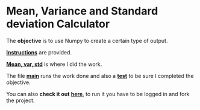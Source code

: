 # Mean, Variance and Standard deviation Calculator

The **objective** is to use Numpy to create a certain type of output.

[**Instructions**](https://github.com/LautaroOchotorena/Data-Analysis-with-Python-Freecodecamp/blob/main/Mean%2C%20Variance%20and%20Standard%20deviation%20Calculator/Instructions.md) are provided.

[**Mean, var, std**](https://github.com/LautaroOchotorena/Data-Analysis-with-Python-Freecodecamp/blob/main/Mean%2C%20Variance%20and%20Standard%20deviation%20Calculator/mean_var_std.py) is where I did the work.

The file [**main**](https://github.com/LautaroOchotorena/Data-Analysis-with-Python-Freecodecamp/blob/main/Mean%2C%20Variance%20and%20Standard%20deviation%20Calculator/main.py) runs the work done and also a [**test**](https://github.com/LautaroOchotorena/Data-Analysis-with-Python-Freecodecamp/blob/main/Mean%2C%20Variance%20and%20Standard%20deviation%20Calculator/test_module.py) to be sure I completed the objective.

You can also **check it out** [**here**](https://replit.com/@LautaroOchotore/Mean-Variance-and-Standard-deviation-Calculator), to run it you have to be logged in and fork the project.
